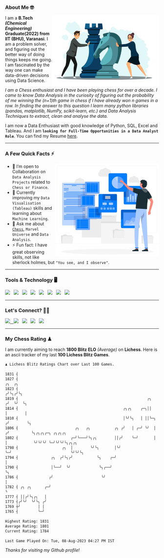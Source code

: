 ### About Me 🤓
<img align="right" alt="Coding" width="350" src="https://github.com/Laxman-Lakhan/Laxman-Lakhan/blob/master/Assets/Chess_Vector.jpg">   

I am a **B.Tech** _**(Chemical Engineering)**_ **Graduate(2022) from IIT (BHU), Varanasi**. I am a problem solver, and figuring out the better way of doing things keeps me going. I am fascinated by the way one can make data-driven decisions using Data Science. 

_I am a Chess enthusiast and I have been playing chess for over a decade. I came to know Data Analysis in the curiosity of figuring out the probability of me winning the (n+1)th game in chess if I have already won n games in a row. In finding the answer to this question I learn many python libraries (pandas, matplotlib, NumPy, scikit-learn, etc.) and Data Analysis Techniques to extract, clean and analyse the data._

I am now a Data Enthusiast with good knowledge of Python, SQL, Excel and Tableau. And I am **`looking for Full-Time Opportunities in a Data Analyst Role`**. You can find my Resume
 [here](https://drive.google.com/file/d/1UIOoogRLj5eGQFQBkuvMmTISZVdl2Ok7/view?usp=sharing).


---

### A Few Quick Facts ⚡️
<img align="right" alt="Coding" width="340" src="https://github.com/Laxman-Lakhan/Laxman-Lakhan/blob/master/Assets/Data_Vector.jpg">   

- 🤝 I’m open to Collaboration on `Data Analysis Projects` related to `Chess or Finance`.
- 📖 Currently improving my `Data Visualisation (Tableau)` skills and learning about `Machine Learning`.
- 💬 Ask me about [`Chess`](https://lichess.org/@/YourKingIsInDanger), `Marvel Universe` and `Data Analysis`.
- ⚡️ Fun fact: I have great observing skills, not like sherlock holmes, but `"You see, and I observe"`.

---
### Tools & Technology 🖥

<img src="https://img.shields.io/badge/Python-white?logo=Python&logoColor=ColorName&style=ShieldStyle" /> &nbsp;
<img src="https://img.shields.io/badge/MySQL-white?logo=MySQL&logoColor=ColorName&style=ShieldStyle" /> &nbsp;
<img src="https://img.shields.io/badge/Tableau-white?logo=Tableau&logoColor=ColorName&style=ShieldStyle" /> &nbsp;
<img src="https://img.shields.io/badge/Excel-white?logo=Microsoft+Excel&logoColor=196F3D&style=ShieldStyle" /> &nbsp;
<img src="https://img.shields.io/badge/Jupyter-white?logo=Jupyter&logoColor=ColorName&style=ShieldStyle" /> &nbsp;
<img src="https://img.shields.io/badge/pandas-white?logo=Pandas&logoColor=000080&style=ShieldStyle" /> &nbsp;
<img src="https://img.shields.io/badge/numpy-white?logo=Numpy&logoColor=85C1E9&style=ShieldStyle" /> &nbsp;
<img src="https://img.shields.io/badge/scikit learn-white?logo=Scikit+Learn&logoColor=ColorName&style=ShieldStyle" /> &nbsp;



---

### Let's Connect? 🫳🏻

<a href="mailto:laxmansingh.lakhan@gmail.com"> <img src="https://img.icons8.com/fluent/48/000000/gmail.png" width="3.5%"/> &nbsp;
[<img src="https://img.icons8.com/color/48/000000/linkedin.png" width="3.5%"/>](https://www.linkedin.com/in/laxman-lakhan/)  &nbsp;
[<img src="https://img.icons8.com/fluent/48/000000/facebook-new.png" width="3.5%"/>](https://www.facebook.com/s.laxmanlakhan/)  &nbsp;
[<img src="https://img.icons8.com/fluent/48/000000/instagram-new.png" width="3.5%"/>](https://www.instagram.com/laxman.lakhan/)  &nbsp;
[<img src="https://img.icons8.com/color/48/000000/twitter.png" width="3.5%"/>](https://twitter.com/laxman__lakhan)  &nbsp;

 ---
  
### My Chess Rating ♟
  
I am currently aiming to reach **1800 Blitz ELO** *(Average)* on **Lichess**. Here is an ascii tracker of my last **100 Lichess Blitz Games**.

  ```
  ♟︎ 𝙻𝚒𝚌𝚑𝚎𝚜𝚜 𝙱𝚕𝚒𝚝𝚣 𝚁𝚊𝚝𝚒𝚗𝚐𝚜 𝙲𝚑𝚊𝚛𝚝 𝚘𝚟𝚎𝚛 𝙻𝚊𝚜𝚝 𝟷00 𝙶𝚊𝚖𝚎𝚜.
  
1831 ┤
1827 ┤                                                                    ╭╮  ╭╮
1823 ┤                                                                   ╭╯╰╮╭╯╰╮
1819 ┤                                                           ╭╮     ╭╯  ╰╯  ╰╮
1814 ┤                                                ╭╮╭╮    ╭─╮││     │        │
1810 ┤                                                │╰╯╰╮   │ ││╰─╮  ╭╯        ╰╮
1806 ┤                          ╭╮   ╭╮           ╭╮ ╭╯   │ ╭─╯ ╰╯  │ ╭╯          ╰╮╭╮╭╮╭─╮ ╭╮╭╮╭╮
1802 ┤                        ╭─╯╰───╯╰╮╭╮        ││╭╯    ╰─╯       │ │            ╰╯╰╯╰╯ ╰─╯╰╯╰╯╰╮╭╮╭╮
1798 ┤                    ╭╮  │        ╰╯╰╮       │╰╯               ╰─╯                           ╰╯╰╯╰╮
1794 ┤               ╭╮  ╭╯╰╮╭╯           ╰╮    ╭─╯                                                    │
1790 ┤               │╰──╯  ╰╯             ╰╮╭──╯                                                      ╰╮
1786 ┤              ╭╯                      ╰╯                                                          │
1782 ┤ ╭╮ ╭╮      ╭─╯                                                                                   ╰
1777 ┤ ││╭╯╰╮╭╮   │
1773 ┤╭╯╰╯  ╰╯╰╮ ╭╯
1769 ┼╯        │ │
1765 ┤         ╰─╯ 

Highest Rating: 1831
Average Rating: 1801
Current Rating: 1784 

Last Game Played On: Tue, 08-Aug-2023 04:27 PM IST
  ```
  
  
*Thanks for visiting my Github profile!*
